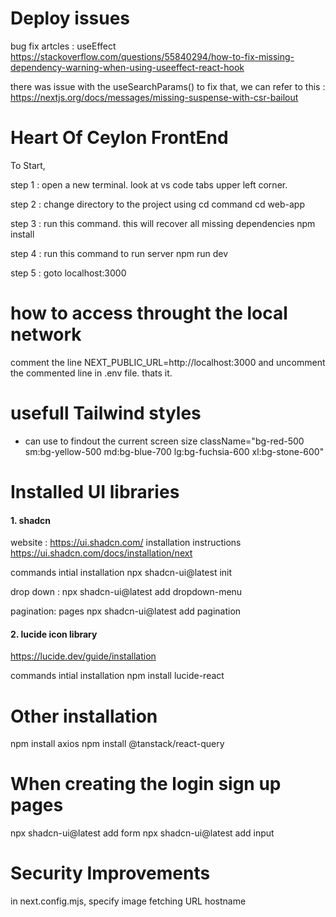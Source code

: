 # Deploy issues

bug fix artcles : useEffect
https://stackoverflow.com/questions/55840294/how-to-fix-missing-dependency-warning-when-using-useeffect-react-hook


there was issue with the useSearchParams()
to fix that, we can refer to this : https://nextjs.org/docs/messages/missing-suspense-with-csr-bailout


# Heart Of Ceylon FrontEnd

To Start, 

step 1 : open a new terminal. look at vs code tabs upper left corner. 

step 2 : change directory to the project using cd command
cd web-app

step 3 : run this command. this will recover all missing dependencies 
npm install

step 4 : run this command to run server
npm run dev

step 5 : goto localhost:3000

# how to access throught the local network

comment the line NEXT_PUBLIC_URL=http://localhost:3000 and uncomment the commented line in .env file. thats it.


# usefull Tailwind styles

- can use to findout the current screen size
className="bg-red-500 sm:bg-yellow-500 md:bg-blue-700 lg:bg-fuchsia-600 xl:bg-stone-600"


# Installed UI libraries 

#### 1. shadcn
website : https://ui.shadcn.com/
installation instructions
https://ui.shadcn.com/docs/installation/next

commands intial installation
npx shadcn-ui@latest init

drop down :
npx shadcn-ui@latest add dropdown-menu

pagination: pages
npx shadcn-ui@latest add pagination



#### 2. lucide icon library 

https://lucide.dev/guide/installation

commands intial installation
npm install lucide-react


# Other installation 

npm install axios
npm install @tanstack/react-query

# When creating the login sign up pages
npx shadcn-ui@latest add form
npx shadcn-ui@latest add input



# Security Improvements

in next.config.mjs, specify image fetching URL hostname


